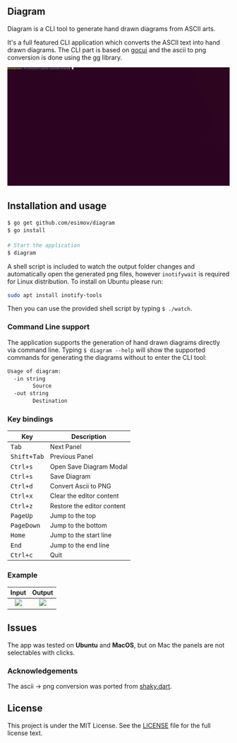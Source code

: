 ## Diagram

Diagram is a CLI tool to generate hand drawn diagrams from ASCII arts. 

It's a full featured CLI application which converts the ASCII text into hand drawn diagrams. The CLI part is based on [gocui](https://github.com/jroimartin/gocui) and the ascii to png conversion is done using the [gg](https://github.com/fogleman/gg) library.

![screencast](images/screencast.gif)

## Installation and usage

```bash
$ go get github.com/esimov/diagram
$ go install

# Start the application
$ diagram
```
A shell script is included to watch the output folder changes and automatically open the generated png files, however `inotifywait` is required for Linux distribution. To install on Ubuntu please run:

```bash
sudo apt install inotify-tools
```

Then you can use the provided shell script by typing `$ ./watch`.

### Command Line support

The application supports the generation of hand drawn diagrams directly via command line. Typing `$ diagram --help` will show the supported commands for generating the diagrams without to enter the CLI tool:

```bash
Usage of diagram:
  -in string
    	Source
  -out string
    	Destination
```


### Key bindings
Key                                     | Description
----------------------------------------|---------------------------------------
<kbd>Tab</kbd>                          | Next Panel
<kbd>Shift+Tab</kbd>                    | Previous Panel
<kbd>Ctrl+s</kbd>                       | Open Save Diagram Modal
<kbd>Ctrl+s</kbd>                       | Save Diagram
<kbd>Ctrl+d</kbd>                       | Convert Ascii to PNG
<kbd>Ctrl+x</kbd>                       | Clear the editor content
<kbd>Ctrl+z</kbd>                       | Restore the editor content
<kbd>PageUp</kbd>                       | Jump to the top
<kbd>PageDown</kbd>                     | Jump to the bottom
<kbd>Home</kbd>                         | Jump to the start line
<kbd>End</kbd>                          | Jump to the end line
<kbd>Ctrl+c</kbd>                       | Quit

### Example
| Input | Output |
|:--:|:--:|
| <img src="https://user-images.githubusercontent.com/883386/29396424-9200a978-8320-11e7-9c60-17d2be989136.png" height="300"> | <img src="https://user-images.githubusercontent.com/883386/29396385-529a23a4-8320-11e7-9d70-bf9b33d769cc.png" height="300"> |

## Issues

The app was tested on **Ubuntu** and **MacOS**, but on Mac the panels are not selectables with clicks.

### Acknowledgements
The ascii -> png conversion was ported from [shaky.dart](https://github.com/mraleph/moe-js/blob/master/talks/jsconfeu2012/tools/shaky/web/shaky.dart).

## License

This project is under the MIT License. See the [LICENSE](https://github.com/esimov/diagram/blob/master/LICENSE) file for the full license text.
